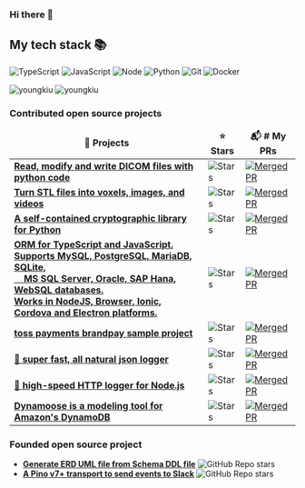 ### Hi there 👋

<!--
**youngkiu/youngkiu** is a ✨ _special_ ✨ repository because its `README.md` (this file) appears on your GitHub profile.

Here are some ideas to get you started:

- 🔭 I’m currently working on ...
- 🌱 I’m currently learning ...
- 👯 I’m looking to collaborate on ...
- 🤔 I’m looking for help with ...
- 💬 Ask me about ...
- 📫 How to reach me: ...
- 😄 Pronouns: ...
- ⚡ Fun fact: ...
-->

<h2> My tech stack 📚 </h2>

![TypeScript](https://img.shields.io/badge/-TypeScript-3178C6?style=for-the-badge&logo=TypeScript&logoColor=ffffff)
![JavaScript](https://img.shields.io/badge/-JavaScript-%23F7DF1C?style=for-the-badge&logo=javascript&logoColor=000000)
![Node](https://img.shields.io/badge/-Nodejs-43853d?style=for-the-badge&logo=Node.js&logoColor=white)
![Python](https://img.shields.io/badge/-python-informational?style=for-the-badge&logo=appveyor)
![Git](https://img.shields.io/badge/-Git-F05032?style=for-the-badge&logo=git&logoColor=ffffff)
![Docker](https://img.shields.io/badge/-Docker-46a2f1?style=for-the-badge&logo=docker&logoColor=ffffff)

<img align="center" src="https://github-readme-stats.vercel.app/api?username=youngkiu&show_icons=true&locale=en" alt="youngkiu" />
<img align="center" src="https://github-readme-streak-stats.herokuapp.com/?user=youngkiu&" alt="youngkiu" />

<h3>Contributed open source projects</h3>
<table>
  <thead align="center">
    <tr border: none;>
      <td><b>🎁 Projects</b></td>
      <td><b>⭐ Stars</b></td>
      <td><b>📬 # My PRs</b></td>
    </tr>
  </thead>
  <tbody>
    <tr>
      <td><a href="https://github.com/pydicom/pydicom"><b>Read, modify and write DICOM files with python code</b></a></td>
      <td><img alt="Stars" src="https://img.shields.io/github/stars/pydicom/pydicom?style=flat-square&labelColor=343b41"/></td>
      <td>
        <a href="https://github.com/pydicom/pydicom/commits?author=youngkiu">
          <img alt="Merged PR" src="https://img.shields.io/badge/-4%20merged-dfb317?style=flat-square">
        </a>
      </td>
    </tr>
    <tr>
      <td><a href="https://github.com/cpederkoff/stl-to-voxel"><b>Turn STL files into voxels, images, and videos</b></a></td>
      <td><img alt="Stars" src="https://img.shields.io/github/stars/cpederkoff/stl-to-voxel?style=flat-square&labelColor=343b41"/></td>
      <td>
        <a href="https://github.com/cpederkoff/stl-to-voxel/commits?author=youngkiu">
          <img alt="Merged PR" src="https://img.shields.io/badge/-9%20merged-dfb317?style=flat-square">
        </a>
      </td>
    </tr>
    <tr>
      <td><a href="https://github.com/Legrandin/pycryptodome"><b>A self-contained cryptographic library for Python</b></a></td>
      <td><img alt="Stars" src="https://img.shields.io/github/stars/Legrandin/pycryptodome?style=flat-square&labelColor=343b41"/></td>
      <td>
        <a href="https://github.com/Legrandin/pycryptodome/commits?author=youngkiu">
          <img alt="Merged PR" src="https://img.shields.io/badge/-1%20merged-dfb317?style=flat-square">
        </a>
      </td>
    </tr>
    <tr>
      <td><a href="https://github.com/typeorm/typeorm"><b>ORM for TypeScript and JavaScript. <br>Supports MySQL, PostgreSQL, MariaDB, SQLite, <br>&nbsp;&nbsp;&nbsp;&nbsp;MS SQL Server, Oracle, SAP Hana, WebSQL databases. <br>Works in NodeJS, Browser, Ionic, Cordova and Electron platforms.</b></a></td>
      <td><img alt="Stars" src="https://img.shields.io/github/stars/typeorm/typeorm?style=flat-square&labelColor=343b41"/></td>
      <td>
        <a href="https://github.com/typeorm/typeorm/commits?author=youngkiu">
          <img alt="Merged PR" src="https://img.shields.io/badge/-2%20merged-dfb317?style=flat-square">
        </a>
      </td>
    </tr>
    <tr>
      <td><a href="https://github.com/tosspayments/brandpay-sample"><b>toss payments brandpay sample project</b></a></td>
      <td><img alt="Stars" src="https://img.shields.io/github/stars/tosspayments/brandpay-sample?style=flat-square&labelColor=343b41"/></td>
      <td>
        <a href="https://github.com/tosspayments/brandpay-sample/commits?author=youngkiu">
          <img alt="Merged PR" src="https://img.shields.io/badge/-1%20merged-dfb317?style=flat-square">
        </a>
      </td>
    </tr>
    <tr>
      <td><a href="https://github.com/pinojs/pino"><b>🌲 super fast, all natural json logger</b></a></td>
      <td><img alt="Stars" src="https://img.shields.io/github/stars/pinojs/pino?style=flat-square&labelColor=343b41"/></td>
      <td>
        <a href="https://github.com/pinojs/pino/commits?author=youngkiu">
          <img alt="Merged PR" src="https://img.shields.io/badge/-1%20merged-dfb317?style=flat-square">
        </a>
      </td>
    </tr>
    <tr>
      <td><a href="https://github.com/pinojs/pino-http"><b>🌲 high-speed HTTP logger for Node.js</b></a></td>
      <td><img alt="Stars" src="https://img.shields.io/github/stars/pinojs/pino-http?style=flat-square&labelColor=343b41"/></td>
      <td>
        <a href="https://github.com/pinojs/pino-http/commits?author=youngkiu">
          <img alt="Merged PR" src="https://img.shields.io/badge/-1%20merged-dfb317?style=flat-square">
        </a>
      </td>
    </tr>
    <tr>
      <td><a href="https://github.com/dynamoose/dynamoose"><b>Dynamoose is a modeling tool for Amazon's DynamoDB</b></a></td>
      <td><img alt="Stars" src="https://img.shields.io/github/stars/dynamoose/dynamoose?style=flat-square&labelColor=343b41"/></td>
      <td>
        <a href="https://github.com/dynamoose/dynamoose/commits?author=youngkiu">
          <img alt="Merged PR" src="https://img.shields.io/badge/-1%20merged-dfb317?style=flat-square">
        </a>
      </td>
    </tr>
  </tbody>
</table>

<h3>Founded open source project</h3>
<ul>
  <li>
    <a href="https://github.com/youngkiu/schema-to-erd"><b>Generate ERD UML file from Schema DDL file</b></a>
    <img alt="GitHub Repo stars" src="https://img.shields.io/github/stars/youngkiu/schema-to-erd?style=social">
  </li>
  <li>
    <a href="https://github.com/youngkiu/pino-slack-webhook"><b>A Pino v7+ transport to send events to Slack</b></a>
    <img alt="GitHub Repo stars" src="https://img.shields.io/github/stars/youngkiu/pino-slack-webhook?style=social">
  </li>
</ul>
